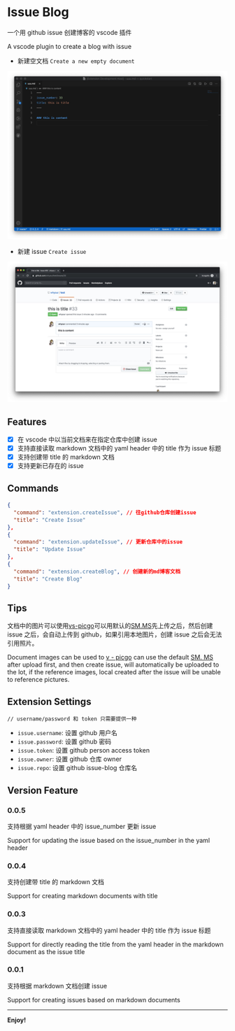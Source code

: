 # Issue Blog

一个用 github issue 创建博客的 vscode 插件

A vscode plugin to create a blog with issue

* 新建空文档 `Create a new empty document`

![create blog](resource/images/one.jpg)

* 新建 issue `Create issue`

![create issue](resource/images/two.jpg)

## Features

- [x] 在 vscode 中以当前文档来在指定仓库中创建 issue
- [x] 支持直接读取 markdown 文档中的 yaml header 中的 title 作为 issue 标题
- [x] 支持创建带 title 的 markdown 文档
- [x] 支持更新已存在的 issue

## Commands

```json
{
  "command": "extension.createIssue", // 往github仓库创建issue
  "title": "Create Issue"
},
{
  "command": "extension.updateIssue", // 更新仓库中的issue
  "title": "Update Issue"
},
{
  "command": "extension.createBlog", // 创建新的md博客文档
  "title": "Create Blog"
}
```

## Tips

文档中的图片可以使用[vs-picgo](https://github.com/PicGo/vs-picgo)可以用默认的[SM.MS](https://sm.ms/)先上传之后，然后创建 issue 之后，会自动上传到 github，如果引用本地图片，创建 issue 之后会无法引用照片。

Document images can be used to [v - picgo](https://github.com/PicGo/vs-picgo) can use the default [SM. MS](https://sm.ms/) after upload first, and then create issue, will automatically be uploaded to the lot, if the reference images, local created after the issue will be unable to reference pictures.

## Extension Settings
`// username/password 和 token 只需要提供一种`

* `issue.username`: 设置 github 用户名
* `issue.password`: 设置 github 密码
* `issue.token`: 设置 github person access token
* `issue.owner`: 设置 github 仓库 owner
* `issue.repo`: 设置 github issue-blog 仓库名

## Version Feature

### 0.0.5

支持根据 yaml header 中的 issue_number 更新 issue

Support for updating the issue based on the issue_number in the yaml header

### 0.0.4

支持创建带 title 的 markdown 文档

Support for creating markdown documents with title

### 0.0.3

支持直接读取 markdown 文档中的 yaml header 中的 title 作为 issue 标题

Support for directly reading the title from the yaml header in the markdown document as the issue title

### 0.0.1

支持根据 markdown 文档创建 issue

Support for creating issues based on markdown documents

-----------------------------------------------------------------------------------------------------------

**Enjoy!**
